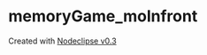 # memoryGame_molnfront


Created with [Nodeclipse v0.3](https://github.com/Nodeclipse/nodeclipse-1)  
 